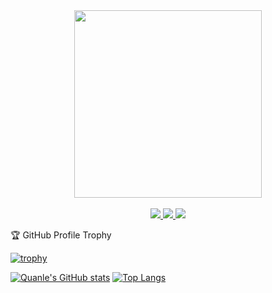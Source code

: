 <div id="header" align="center">
  <img src="https://media.giphy.com/media/L1R1tvI9svkIWwpVYr/giphy.gif" width="300"/>
</div>
<br/>

<div id="badges" align="center">
  <a href="https://www.linkedin.com/in/lehongquanvn/">
    <img src="https://img.shields.io/badge/LinkedIn-blue?style=flat&logo=linkedin&logoColor=white"/>
  </a>
  <a href="https://quanleio.hashnode.dev/">
    <img src="https://img.shields.io/badge/CodeSandbox-black?style=flat&logo=codesandbox"/>
  </a>
  <a href="https://quanleio.hashnode.dev/">
    <img src="https://img.shields.io/badge/Hashnode-white?style=flat&logo=hashnode&logoColor=FFFFFF&labelColor=2962FF&color=2962FF"/>
  </a>
</div>

<!--
<div align="center">
  <img src="https://komarev.com/ghpvc/?username=lehquan&style=flat-square&color=blue" alt=""/>
</div>
<h1 align="center">
  hey there
  <img src="https://media.giphy.com/media/hvRJCLFzcasrR4ia7z/giphy.gif" width="30px"/>
</h1>
-->


🏆 GitHub Profile Trophy

[![trophy](https://github-profile-trophy.vercel.app/?username=lehquan&title=Repositories,Commits&row=2column=2&theme=onedark&no-bg=true&no-frame=true)](https://github.com/lehquan/github-profile-trophy)
<br/>

<!--
[![GitHub Streak](http://github-readme-streak-stats.herokuapp.com?user=lehquan&theme=radical)](https://git.io/streak-stats)
-->

[![Quanle's GitHub stats](https://github-readme-stats.vercel.app/api?username=lehquan&hide=prs&show_icons=true&theme=radical)](https://github.com/lehquan/github-readme-stats)
[![Top Langs](https://github-readme-stats.vercel.app/api/top-langs/?username=lehquan&layout=compact&theme=radical)](https://github.com/lehquan/github-readme-stats)

<!--
**lehquan/lehquan** is a ✨ _special_ ✨ repository because its `README.md` (this file) appears on your GitHub profile.

Here are some ideas to get you started:

- 🔭 I’m currently working on ...
- 🌱 I’m currently learning ...
- 👯 I’m looking to collaborate on ...
- 🤔 I’m looking for help with ...
- 💬 Ask me about ...
- 📫 How to reach me: ...
- 😄 Pronouns: ...
- ⚡ Fun fact: ...
-->
